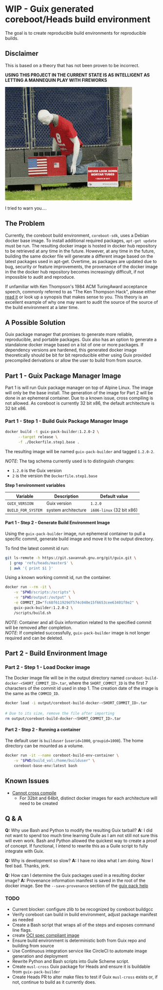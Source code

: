 # WIP - Guix generated coreboot/Heads build environment

The goal is to create reproducible build environments for reproducible builds.  

## Disclaimer

This is based on a theory that has not been proven to be incorrect.

**USING THIS PROJECT IN THE CURRENT STATE IS AS INTELLIGENT AS LETTING A
 MANNEQUIN PLAY WITH FIREWORKS**

![Oops, I thought I logged on to testing](docs/images/fireworks.gif)

I tried to warn you....

## The Problem

Currently, the coreboot build environment, `coreboot-sdk`, uses a Debian docker
 base image. To install additional required packages, `apt-get update` must be
 run.  The resulting docker image is hosted in docker hub repository to be
 retrieved at any time in the future.  However, at any time in the future,
 building the same docker file will generate a different image based on the
 latest packages used in apt-get.  Overtime, as packages are updated due to bug,
 security or feature improvements, the provenance of the docker image in the the
 docker hub repository becomes increasingly difficult, if not impossible to
 audit and reproduce.

If unfamiliar with Ken Thompson's 1984 ACM TuringAward acceptance speech,
 commonly referred to as "The Ken Thompson Hack", please either
 [read it](https://dl.acm.org/doi/10.1145/358198.358210) or look up a synopsis
 that makes sense to you.  This theory is an excellent example of why one may
 want to audit the source of the source of the build environment at a later
 time.

## A Possible Solution

Guix package manager that promises to generate more reliable, reproducible, and
 portable packages. Guix also has an option to generate a standalone docker
 image based on a list of one or more packages.  If dependency versions are
 hardened, this generated docker image theoretically should be bit for bit
 reproducible either using Guix provided precompiled derivations or allow the
 user to build from from source.

## Part 1 - Guix Package Manager Image

Part 1 is will run Guix package manager on top of Alpine Linux.  The image will
 only be the base install.  The generation of the image for Part 2  will be done
 in an ephemeral container.  Due to a known issue, cross compiling is not
 allowed.  As coreboot is currently 32 bit x86, the default architecture is 32
 bit x86.

### Part 1 - Step 1 - Build Guix Package Manager Image

```bash
docker build -t guix-pack-builder:1.2.0-2 \
      --target release \
      -f ./Dockerfile.step1.base .
```

The resulting image will be named `guix-pack-builder` and tagged `1.2.0-2`.

*NOTE*: The tag schema currently used is to distinguish changes:

* `1.2.0` is the Guix version
* `2` is the version the `Dockerfile.step1.base`

**Step 1 environment variables**

|Variable|Description| Default value|
|-|-|-|
|`GUIX_VERSION`| Guix version |`1.2.0`|
|`BUILD_FOR_SYSTEM`| system architecture| `i686-linux` (32 bit x86)|

#### Part 1 - Step 2 - Generate Build Environment Image

Using the `guix-pack-builder` image, run ephemeral container to pull a specific
commit, generate build image and move it to the output directory.

To find the latest commit id run:

```bash
git ls-remote -h https://git.savannah.gnu.org/git/guix.git \
  | grep 'refs/heads/master$' \
  | awk '{ print $1 }'
```

Using a known working commit id, run the container.

```bash
docker run --rm -it \
    -v "$PWD/scripts:/scripts" \
    -v "$PWD/output:/output" \
    -e COMMIT_ID="fc68f611929df574c040e15f6653cee63401f8e2" \
    guix-pack-builder:1.2.0-2 \
    /scripts/build.sh
```

*NOTE*: Container and all Guix information related to the specified commit will
 be removed after completion.  
*NOTE*: If completed successfully, `guix-pack-builder` image is not longer
 required and can be deleted.

## Part 2 - Build Environment Image

### Part 2 - Step 1 - Load Docker image

The Docker image file will be in the output directory named
 `coreboot-build-docker-<SHORT_COMMIT_ID>.tar`, where the `SHORT_COMMIT_ID` is
 the first 7 characters of the commit id used in step 1.  The creation date of
 the image is the same as the `COMMID_ID`.

```bash
docker load -i output/coreboot-build-docker-<SHORT_COMMIT_ID>.tar

# Due to its size, remove the file after importing
rm output/coreboot-build-docker-<SHORT_COMMIT_ID>.tar
```

#### Part 2 - Step 2 - Running a container

The default user is `builduser` (`userid=1000`, `groupid=1000`).  The home
 directory can be mounted as a volume.

```bash
docker run -it --name coreboot-build-env-container \
    -v "$PWD/build_vol:/home/builduser" \
    coreboot-base-env:latest bash
```

## Known Issues

* [Cannot cross compile](https://issues.guix.gnu.org/44244)
  * For 32bit and 64bit, distinct docker images for each architecture will need
    to be created

## Q & A

**Q:** Why use Bash and Python to modify the resulting Guix tarball?
**A:** I did not want to spend too much time learning Guile as I am not still
 not sure this will even work.  Bash and Python allowed the quickest way to
 create a proof of concept.  If functional, I intend to rewrite this as a Guile
 script to fully integrate with Guix.

**Q:** Why is development so slow?
**A:** I have no idea what I am doing.  Now I feel bad.  Thanks, jerk.

**Q:** How can I determine the Guix packages used in a resulting docker image?
**A:** Provenance information manifest is saved in the root of the docker image.
 See the `--save-provenance` section of the
 [guix pack help](https://guix.gnu.org/manual/en/html_node/Invoking-guix-pack.html#Invoking-guix-pack)

### TODO

* Current blocker: configure zlib to be recognized by coreboot buildgcc
* Verify coreboot can build in build environment, adjust package manifest as needed
* Create a Bash script that wraps all of the steps and exposes command line flags.
* create [OCI spec compliant image](https://github.com/opencontainers/image-spec)
* Ensure build environment is deterministic both from Guix repo and building
 from source
* Use Continuous integration service like CircleCI to automate image generation
 and deployment
* Rewrite Python and Bash scripts into Guile Scheme script.
* Create `musl-cross` Guix package for Heads and ensure it is buildable from
 `guix-pack-builder`
* Create Heads PR to alter make files to test if Guix `musl-cross` exists or,
 if not, continue to build as it currently does.
